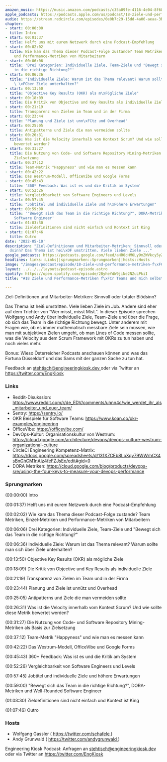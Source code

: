 ```yaml
---
amazon_music: https://music.amazon.com/podcasts/c35a09fe-4116-4e04-8f68-77d61b112e46/episodes/d97a8967-066c-42f6-9ada-257b8babb3b0/engineering-kiosk-18-ziele-und-performance-metriken-f%C3%BCr-teams-und-mich-selbst
apple_podcasts: https://podcasts.apple.com/us/podcast/18-ziele-und-performance-metriken-f%C3%BCr-teams-und-mich-selbst/id1603082924?i=1000560207020
audio: https://stream.redcircle.com/episodes/0e0b7c29-15dd-4a06-aeaa-3bd87ebad9aa/stream.mp3
chapter:
- start: 00:00:00
  title: Intro
- start: 00:01:37
  title: Helft uns mit eurem Netzwerk durch eine Podcast-Empfehlung
- start: 00:02:02
  title: Wie kam das Thema dieser Podcast-Folge zustande? Team Metriken, Einzel-Metriken
    und Performance-Metriken von Mitarbeitern
- start: 00:06:06
  title: 'Drei Kategorien: Individuelle Ziele, Team-Ziele und "Bewegt sich das Team
    in die richtige Richtung?"'
- start: 00:06:36
  title: "Individuelle Ziele: Warum ist das Thema relevant? Warum sollte man sich\
    \ \xFCber Ziele unterhalten?"
- start: 00:13:50
  title: "Objective Key Results (OKR) als m\xF6gliche Ziele"
- start: 00:18:09
  title: Die Kritik von Objective und Key Results als individuelle Ziele
- start: 00:21:19
  title: Transparenz von Zielen im Team und in der Firma
- start: 00:23:44
  title: "Planung und Ziele ist unn\xFCtz und Overhead"
- start: 00:25:05
  title: Antipatterns und Ziele die man vermeiden sollte
- start: 00:26:31
  title: Was ist die Velocity innerhalb vom Kontext Scrum? Und wie sollte diese Metrik
    bewertet werden?
- start: 00:31:27
  title: Die Nutzung von Code- und Software Repository Mining-Metriken als Basis zur
    Zielsetzung
- start: 00:37:12
  title: Team-Metrik "Happyness" und wie man es messen kann
- start: 00:42:22
  title: Das Westrum-Modell, OfficeVibe und Google Forms
- start: 00:45:43
  title: '360* Feedback: Was ist es und die Kritik am System'
- start: 00:52:26
  title: Vergleichbarkeit von Software Engineers und Levels
- start: 00:57:45
  title: "Jobtitel und individuelle Ziele und h\xF6here Erwartungen"
- start: 00:59:00
  title: '"Bewegt sich das Team in die richtige Richtung?", DORA-Metriken und Well-Rounded
    Software Engineer'
- start: 01:03:30
  title: Zieldefinitionen sind nicht einfach und Kontext ist King
- start: 01:07:46
  title: Outro
date: '2022-05-10'
description: "Ziel-Definitionen und Mitarbeiter-Metriken: Sinnvoll oder totaler Bl\xF6\
  dsinn? Das Thema ist hei\xDF umstritten. Viele lieben Ziele ..."
google_podcasts: https://podcasts.google.com/feed/aHR0cHM6Ly9mZWVkcy5yZWRjaXJjbGUuY29tLzBlY2ZkZmQ3LWZkYTEtNGMzZC05NTE1LTQ3NjcyN2Y5ZGY1ZQ/episode/YjU0NzFhNTAtYzRhMS00ZjZmLTk1NDQtMTBmMDUyYTFjYzk1?sa=X&ved=0CAUQkfYCahcKEwi4xMSxj4L4AhUAAAAAHQAAAAAQNQ
headlines: links::Links||sprungmarken::Sprungmarken||hosts::Hosts
image: "/images/podcast/episode/18-ziele-und-performance-metriken-f\xFCr-teams-und-mich-selbst.jpg"
layout: ../../../layouts/podcast-episode.astro
spotify: https://open.spotify.com/episode/2ByheYdW9jiNe2NZuLPkiI
title: "#18 Ziele und Performance-Metriken f\xFCr Teams und mich selbst"

---
```


<p class="mb-6 text-base md:text-lg text-coolGray-500">
   Ziel-Definitionen und Mitarbeiter-Metriken: Sinnvoll oder totaler Blödsinn?
  </p>
  <p class="mb-6 text-base md:text-lg text-coolGray-500">
   Das Thema ist heiß umstritten. Viele lieben Ziele im Job. Andere sind eher auf dem Trichter von “Wer misst, misst Mist.”. In dieser Episode sprechen Wolfgang und Andy über individuelle Ziele, Team-Ziele und über die Frage, ob sich das Team in die richtige Richtung bewegt. Unter anderem mit Fragen wie, ob es immer mathematisch messbare Ziele sein müssen, wie man mit subjektiven Zielen umgeht, ob man Lines of Code messen sollte, was die Velocity aus dem Scrum Framework mit OKRs zu tun haben und noch vieles mehr.
  </p>
  <p class="mb-6 text-base md:text-lg text-coolGray-500">
   Bonus: Wieso Österreicher Podcasts anschauen können und was das Fortuna Düsseldorf und das Sams mit der ganzen Sache zu tun hat.
  </p>
  <p class="mb-6 text-base md:text-lg text-coolGray-500">
   Feedback an
   <a class="underline hover:no-underline" href="mailto:stehtisch@engineeringkiosk.dev" rel="nofollow">
    stehtisch@engineeringkiosk.dev
   </a>
   oder via Twitter an
   <a class="underline hover:no-underline" href="https://twitter.com/EngKiosk" rel="nofollow">
    https://twitter.com/EngKiosk
   </a>
  </p>
  <h3 class="mb-4 text-2xl md:text-3xl font-semibold text-coolGray-800" id="links">
   Links
  </h3>
  <ul class="list-disc px-5 mb-6 md:px-5 text-base md:text-lg text-coolGray-500">
   <li class="mb-3">
    Reddit-Disukssion:
    <a class="underline hover:no-underline" href="https://www.reddit.com/r/de_EDV/comments/uhnn4c/wie_werdet_ihr_als_mitarbeiter_und_euer_team/" rel="nofollow">
     https://www.reddit.com/r/de_EDV/comments/uhnn4c/wie_werdet_ihr_als_mitarbeiter_und_euer_team/
    </a>
   </li>
   <li class="mb-3">
    Sentry:
    <a class="underline hover:no-underline" href="https://sentry.io/" rel="nofollow">
     https://sentry.io/
    </a>
   </li>
   <li class="mb-3">
    OKR Beispiele für Software Teams:
    <a class="underline hover:no-underline" href="https://www.koan.co/okr-examples/engineering" rel="nofollow">
     https://www.koan.co/okr-examples/engineering
    </a>
   </li>
   <li class="mb-3">
    OfficeVibe:
    <a class="underline hover:no-underline" href="https://officevibe.com/" rel="nofollow">
     https://officevibe.com/
    </a>
   </li>
   <li class="mb-3">
    DevOps-Kultur: Organisationskultur von Westrum:
    <a class="underline hover:no-underline" href="https://cloud.google.com/architecture/devops/devops-culture-westrum-organizational-culture" rel="nofollow">
     https://cloud.google.com/architecture/devops/devops-culture-westrum-organizational-culture
    </a>
   </li>
   <li class="mb-3">
    CircleCi Engineering Kompetenz-Matrix:
    <a class="underline hover:no-underline" href="https://docs.google.com/spreadsheets/d/131XZCEb8LoXqy79WWrhCX4sBnGhCM1nAIz4feFZJsEo/edit#gid=0" rel="nofollow">
     https://docs.google.com/spreadsheets/d/131XZCEb8LoXqy79WWrhCX4sBnGhCM1nAIz4feFZJsEo/edit#gid=0
    </a>
   </li>
   <li class="mb-3">
    DORA Metriken:
    <a class="underline hover:no-underline" href="https://cloud.google.com/blog/products/devops-sre/using-the-four-keys-to-measure-your-devops-performance" rel="nofollow">
     https://cloud.google.com/blog/products/devops-sre/using-the-four-keys-to-measure-your-devops-performance
    </a>
   </li>
  </ul>
  <h3 class="mb-4 text-2xl md:text-3xl font-semibold text-coolGray-800" id="sprungmarken">
   Sprungmarken
  </h3>
  <p class="mb-6 text-base md:text-lg text-coolGray-500">
   (00:00:00) Intro
  </p>
  <p class="mb-6 text-base md:text-lg text-coolGray-500">
   (00:01:37) Helft uns mit eurem Netzwerk durch eine Podcast-Empfehlung
  </p>
  <p class="mb-6 text-base md:text-lg text-coolGray-500">
   (00:02:02) Wie kam das Thema dieser Podcast-Folge zustande? Team Metriken, Einzel-Metriken und Performance-Metriken von Mitarbeitern
  </p>
  <p class="mb-6 text-base md:text-lg text-coolGray-500">
   (00:06:06) Drei Kategorien: Individuelle Ziele, Team-Ziele und "Bewegt sich das Team in die richtige Richtung?"
  </p>
  <p class="mb-6 text-base md:text-lg text-coolGray-500">
   (00:06:36) Individuelle Ziele: Warum ist das Thema relevant? Warum sollte man sich über Ziele unterhalten?
  </p>
  <p class="mb-6 text-base md:text-lg text-coolGray-500">
   (00:13:50) Objective Key Results (OKR) als mögliche Ziele
  </p>
  <p class="mb-6 text-base md:text-lg text-coolGray-500">
   (00:18:09) Die Kritik von Objective und Key Results als individuelle Ziele
  </p>
  <p class="mb-6 text-base md:text-lg text-coolGray-500">
   (00:21:19) Transparenz von Zielen im Team und in der Firma
  </p>
  <p class="mb-6 text-base md:text-lg text-coolGray-500">
   (00:23:44) Planung und Ziele ist unnütz und Overhead
  </p>
  <p class="mb-6 text-base md:text-lg text-coolGray-500">
   (00:25:05) Antipatterns und Ziele die man vermeiden sollte
  </p>
  <p class="mb-6 text-base md:text-lg text-coolGray-500">
   (00:26:31) Was ist die Velocity innerhalb vom Kontext Scrum? Und wie sollte diese Metrik bewertet werden?
  </p>
  <p class="mb-6 text-base md:text-lg text-coolGray-500">
   (00:31:27) Die Nutzung von Code- und Software Repository Mining-Metriken als Basis zur Zielsetzung
  </p>
  <p class="mb-6 text-base md:text-lg text-coolGray-500">
   (00:37:12) Team-Metrik "Happyness" und wie man es messen kann
  </p>
  <p class="mb-6 text-base md:text-lg text-coolGray-500">
   (00:42:22) Das Westrum-Modell, OfficeVibe und Google Forms
  </p>
  <p class="mb-6 text-base md:text-lg text-coolGray-500">
   (00:45:43) 360* Feedback: Was ist es und die Kritik am System
  </p>
  <p class="mb-6 text-base md:text-lg text-coolGray-500">
   (00:52:26) Vergleichbarkeit von Software Engineers und Levels
  </p>
  <p class="mb-6 text-base md:text-lg text-coolGray-500">
   (00:57:45) Jobtitel und individuelle Ziele und höhere Erwartungen
  </p>
  <p class="mb-6 text-base md:text-lg text-coolGray-500">
   (00:59:00) "Bewegt sich das Team in die richtige Richtung?", DORA-Metriken und Well-Rounded Software Engineer
  </p>
  <p class="mb-6 text-base md:text-lg text-coolGray-500">
   (01:03:30) Zieldefinitionen sind nicht einfach und Kontext ist King
  </p>
  <p class="mb-6 text-base md:text-lg text-coolGray-500">
   (01:07:46) Outro
  </p>
  <h3 class="mb-4 text-2xl md:text-3xl font-semibold text-coolGray-800" id="hosts">
   Hosts
  </h3>
  <ul class="list-disc px-5 mb-6 md:px-5 text-base md:text-lg text-coolGray-500">
   <li class="mb-3">
    Wolfgang Gassler (
    <a class="underline hover:no-underline" href="https://twitter.com/schafele" rel="nofollow">
     https://twitter.com/schafele
    </a>
    )
   </li>
   <li class="mb-3">
    Andy Grunwald (
    <a class="underline hover:no-underline" href="https://twitter.com/andygrunwald" rel="nofollow">
     https://twitter.com/andygrunwald
    </a>
    )
   </li>
  </ul>
  <p class="mb-6 text-base md:text-lg text-coolGray-500">
   Engineering Kiosk Podcast: Anfragen an
   <a class="underline hover:no-underline" href="http://stehtisch@engineeringkiosk.dev" rel="nofollow">
    stehtisch@engineeringkiosk.dev
   </a>
   oder via Twitter an
   <a class="underline hover:no-underline" href="https://twitter.com/EngKiosk" rel="nofollow">
    https://twitter.com/EngKiosk
   </a>
  </p>